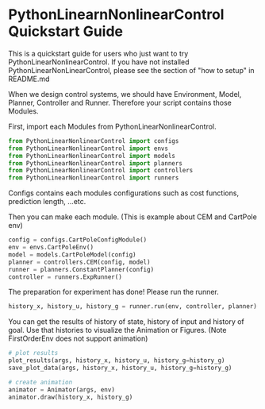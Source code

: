 # PythonLinearnNonlinearControl Quickstart Guide

This is a quickstart guide for users who just want to try PythonLinearNonlinearControl.
If you have not installed PythonLinearNonLinearControl, please see the section of "how to setup" in README.md

When we design control systems, we should have Environment, Model, Planner, Controller and Runner.
Therefore your script contains those Modules.

First, import each Modules from PythonLinearNonlinearControl.

```py
from PythonLinearNonlinearControl import configs 
from PythonLinearNonlinearControl import envs
from PythonLinearNonlinearControl import models
from PythonLinearNonlinearControl import planners
from PythonLinearNonlinearControl import controllers
from PythonLinearNonlinearControl import runners
```

Configs contains each modules configurations such as cost functions, prediction length, ...etc.

Then you can make each module. (This is example about CEM and CartPole env)

```py
config = configs.CartPoleConfigModule()
env = envs.CartPoleEnv()
model = models.CartPoleModel(config)
planner = controllers.CEM(config, model)
runner = planners.ConstantPlanner(config)
controller = runners.ExpRunner()
```

The preparation for experiment has done!
Please run the runner.

```py
history_x, history_u, history_g = runner.run(env, controller, planner) 
```

You can get the results of history of state, history of input and history of goal.
Use that histories to visualize the Animation or Figures.
(Note FirstOrderEnv does not support animation)

```py
# plot results
plot_results(args, history_x, history_u, history_g=history_g)
save_plot_data(args, history_x, history_u, history_g=history_g)

# create animation
animator = Animator(args, env)
animator.draw(history_x, history_g)
```